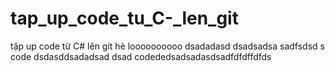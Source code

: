 # tap_up_code_tu_C-_len_git
tập up code từ C# lên git
hè loooooooooo
dsadadasd
dsadsadsa sadfsdsd s
code  dsdasddsadadsad  dsad
codededsadsadasdsadfdfdffdfds